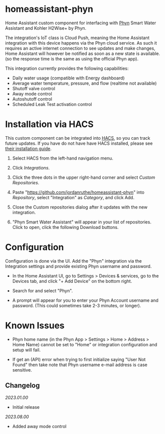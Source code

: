# homeassistant-phyn

Home Assistant custom component for interfacing with [Phyn](https://www.phyn.com) Smart Water Assistant and Kohler H2Wise+ by Phyn.

The integration's IoT class is Cloud Push, meaning the Home Assistant integration with this device happens via the Phyn cloud service. As such it requires an active internet connection to see updates and make changes,  Home Assistant will however be notified as soon as a new state is available. (so the response time is the same as using the official Phyn app).

This integration currently provides the following capabilities:

- Daily water usage (compatible with Energy dashboard)
- Average water temperature, pressure, and flow (realtime not available)
- Shutoff valve control
- Away mode control
- Autoshutoff control
- Scheduled Leak Test activation control

# Installation via HACS

This custom component can be integrated into [HACS](https://github.com/hacs/integration), so you can track future updates. If you have do not have have HACS installed, please see [their installation guide](https://hacs.xyz/docs/installation/manual).

1. Select HACS from the left-hand navigation menu.

2. Click _Integrations_.

3. Click the three dots in the upper right-hand corner and select _Custom Repositories_.

4. Paste "https://github.com/jordanruthe/homeassistant-phyn" into _Repository_, select "Integration" as _Category_, and click Add.

5. Close the Custom repositories dialog after it updates with the new integration.

6. "Phyn Smart Water Assistant" will appear in your list of repositories. Click to open, click the following Download buttons.

# Configuration

Configuration is done via the UI. Add the "Phyn" integration via the Integration settings and provide existing Phyn username and password.

* In the Home Assistant UI, go to Settings > Devices & services, go to the Devices tab, and click "+ Add Device" on the bottom right.

* Search for and select "Phyn".

* A prompt will appear for you to enter your Phyn Account username and password. (This could sometimes take 2-3 minutes, or longer).

# Known Issues

* Phyn home name (in the Phyn App > Settings > Home > Address > Home Name) cannot be set to "Home" or integration configuration and setup will fail.

* If get an (API) error when trying to first initialize saying "User Not Found" then take note that Phyn username e-mail address is case sensitive.

## Changelog

_2023.01.00_

- Initial release

_2023.08.00_

- Added away mode control
